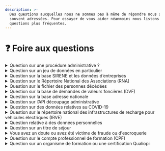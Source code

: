 ```yaml
---
description: >-
  Des questions auxquelles nous ne sommes pas à même de répondre nous sont
  souvent adressées. Pour essayer de vous aider néanmoins nous listons ici les
  questions plus fréquentes.
---
```


# ❓ Foire aux questions



<details>

<summary>Question sur une procédure administrative ?</summary>

Notre support n'est pas en mesure de vous aider sur ces sujets. Vous pouvez vous référer au site [Service-Public.fr](https://doc.data.gouv.fr/).

</details>

<details>

<summary>Question sur un jeu de données en particulier</summary>

Notre équipe n'est pas en charge de la production des données publiées sur la plateforme.\
Adressez vous directement au producteur dans l'espace de discussion en bas de page du jeu de donnée. [Voir un exemple](https://www.data.gouv.fr/fr/datasets/fichier-des-personnes-decedees/#discussion-604e44bcf9fac775bbc0aeca).

</details>

<details>

<summary>Question sur la base SIRENE et les données d’entreprises</summary>

Si vous rechercher votre numéro SIRET ou SIREN vous pouvez vous rendre sur le site [Annuaire des Entreprises](https://annuaire-entreprises.data.gouv.fr/).\
Si vous souhaitez rendre privées les données de votre entreprise, vous devez en [faire la demande auprès de l'INSEE ](https://statut-diffusion-sirene.insee.fr/) qui publie ces données dans le répertoire SIRENE.

</details>

<details>

<summary>Question sur le Répertoire National des Associations (RNA)</summary>

Si vous êtes une association et recherchez votre numéro RNA, vous pouvez consulter le moteur de recherche des associations du [journal officiel](https://www.journal-officiel.gouv.fr/associations/recherche/) (dont nous ne sommes pas responsables). Pour plus d'informations, vous pouvez consulter le site [Service-Public.fr](https://www.service-public.fr/associations).

</details>

<details>

<summary>Question sur le fichier des personnes décédées</summary>

Les fichiers des personnes décédées disponibles sur data.gouv.fr sont recueillis par l'INSEE à partir des informations reçues des communes. Pour faire une recherche dans ces fichiers vous pouvez utilisez le service suivant [Match\_Id](https://deces.matchid.io/search) (dont nous ne sommes pas responsable). Pour plus d'informations, vous pouvez consulter [cette page](https://www.insee.fr/fr/information/4190491).

</details>

<details>

<summary>Question sur la base de demandes de valeurs foncières (DVF)</summary>

Vous pouvez consulter la [foire aux questions dédiée ](https://explore.data.gouv.fr/immobilier?onglet=faq\&filtre=tous\&lat=46.30000\&lng=2.00000\&zoom=4.80).

</details>

<details>

<summary>Question sur la base adresse nationale</summary>

Vous pouvez consulter la [foire aux questions dédiée](https://adresse.data.gouv.fr/nous-contacter).

</details>

<details>

<summary>Question sur l’API découpage administrative</summary>

**Quelles sont les limitations en vigueur sur les APIs ?**

* 10 requêtes par seconde et par IP pour l’API Découpage administratif ;
* 50 requêtes par seconde et par IP pour le géocodage simple via l’API Adresse ;
* 2 requêtes simultanées par IP pour le géocodage de masse (maximum 50 Mo par envoi de fichier pour le géocodage direct, 6 Mo pour le géocodage inversé).

**Est-il possible de faire lever les limites de l’API ?**\
Oui, mais uniquement si vous êtes un service public ou chargé d’une mission de service public. Dans le cas contraire, vous pouvez aussi héberger notre API de géocodage chez vous, en suivant[ ces instructions](https://github.com/BaseAdresseNationale/addok-docker).

</details>

<details>

<summary>Question sur des données relatives au COVID-19</summary>

* Pour toute information sur la COVID-19 vous pouvez consulter le site [gouvernement.fr](https://www.gouvernement.fr/info-coronavirus).
* Pour trouver un rendez vous, vous pouvez consulter [sante.fr](https://www.sante.fr/).
* Pour récupérer votre attestation, vous pouvez consulter votre appli TousAntiCovid ou votre espace [ameli.fr](https://www.ameli.fr/).

</details>

<details>

<summary>Question sur le répertoire national des infrastructures de recharge pour véhicules électriques (IRVE)</summary>

Nous vous invitons à consulter [la documentation dédiée](https://doc.transport.data.gouv.fr/producteurs/infrastructures-de-recharge-de-vehicules-electriques-irve) concernant la création et la publication des données de ces données.\


</details>

<details>

<summary>Question relative à des données personnelles</summary>

L'organisme en mesure de vous aider est [la Commission nationale de l'informatique et des libertés (CNIL)](https://www.cnil.fr/).

</details>

<details>

<summary>Question sur un titre de séjour</summary>

Le site data.gouv.fr ne permet pas aux particuliers de remplir des formalités administratives et notre support n'est pas en mesure de vous aider sur ces sujets. Vous pouvez vous référer à l'administration compétente ou consulter les liens suivants :

* [ La fiche dédiée sur Service-Public.fr](https://www.service-public.fr/particuliers/vosdroits/N110).
* [ Le site refugies.info](https://www.refugies.info/demarche/5dc2da982e9859001680b8a2).
* [ Contacter le service compétent du Ministère du l'Intérieur](https://administration-etrangers-en-france.interieur.gouv.fr/particuliers/#/contact).

</details>

<details>

<summary>Vous avez un doute ou avez été victime de fraude ou d'escroquerie</summary>

Notre équipe n'est pas en mesure de vous aider sur ces questions. Vous pouvez vous référez à :

* [ La fiche pratique escroquerie de Service-Public.fr](https://www.service-public.fr/particuliers/vosdroits/F1520).
* [ La fiche pratique phishing (hameçonnage) sur Service-Public.fr](https://www.service-public.fr/particuliers/vosdroits/F34800).
* [ L’outil de diagnostic sur cybermalveillancance.gouv.fr](https://www.cybermalveillance.gouv.fr/diagnostic/accueil).

</details>

<details>

<summary>Question sur le compte professionnel de formation (CPF)</summary>

Notre équipe n'est pas en mesure de vous aider sur ces questions. Vous pouvez vous référez à [la fiche pratique sur Service-Public.fr](https://www.service-public.fr/particuliers/vosdroits/F10705).

</details>

<details>

<summary>Question sur un organisme de formation ou une certification Qualiopi</summary>

Notre équipe n'est pas en mesure de vous aider sur ces questions. Si vous ne trouvez pas réponse à votre question ici vous pouvez contacter [le Ministère du Travail. ](https://travail-emploi.gouv.fr/ministere/article/nous-contacter).

**Vous ne trouvez pas votre organismes de formation dans la liste ?**\
Retrouvez toutes les informations utiles pour déclarer votre organisme ou transmettre votre Bilan Pédagogique et Financier sur le site du Ministère du travail: [les formalités de création et de fonctionnement des organismes de formation ](http://travail-emploi.gouv.fr/formation-professionnelle/organismes-de-formation-fonctionnement/organismes-formation).\


**Vous souhaitez modifier certaines informations ?**\
Les informations sont issues des déclarations annuelles effectuées par l'organisme de formation auprès du services régional de contrôle de sa DREETS, mais vous pouvez demander à tout moment la modification de certaines informations en contactant votre DREETS ou en accédant à votre espace personnel sur [l'application Mon Activité Formation](https://www.monactiviteformation.emploi.gouv.fr/).\


**Les informations concernant votre certification QUALIOPI vous semblent erronées ?**\
Contactez votre organisme certificateur afin qu'il transmette votre certification. Attention de bien lui fournir votre nouveau NDA si celui-ci a changé récemment.

</details>
